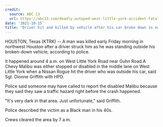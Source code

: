 ```yaml
---
credit:
  source: ABC 13
  url: https://abc13.com/deadly-autoped-west-little-york-accident-fatal-crash-houston-police/11129043/
date: '2021-10-15'
title: "Driver hit and killed by vehicle after his car broke down in northwest Houston, police say"
---
```

HOUSTON, Texas (KTRK) -- A man was killed early Friday morning in northwest Houston after a driver struck him as he was standing outside his broken-down vehicle, according to police.

It happened around 4 a.m. on West Little York Road near Guhn Road.A Chevy Malibu was either stopped or disabled in the middle lane on West Little York when a Nissan Rogue hit the driver who was outside his car, said Sgt. Dionne Griffith with HPD.

Police said someone may have called to report the disabled Malibu because they said they saw a traffic hazard right before the crash happened.

"It's very dark in that area. Just unfortunate," said Griffith.

Police described the victim as a Black man in his 40s.

Crews cleared the area by 7 a.m.
